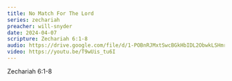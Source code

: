 ```yaml
---
title: No Match For The Lord
series: zechariah
preacher: will-snyder
date: 2024-04-07
scripture: Zechariah 6:1-8
audio: https://drive.google.com/file/d/1-POBnRJMxtSwcBGkHbIDL2ObwkLSHmrL/view
video: https://youtu.be/T9wUis_tu6I
---
```

Zechariah 6:1-8